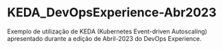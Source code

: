 # KEDA_DevOpsExperience-Abr2023
Exemplo de utilização de KEDA (Kubernetes Event-driven Autoscaling) apresentado durante a edição de Abril-2023 do DevOps Experience.
